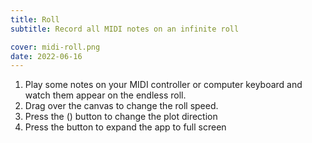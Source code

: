 ```yaml
---
title: Roll
subtitle: Record all MIDI notes on an infinite roll

cover: midi-roll.png
date: 2022-06-16
---
```


<script setup>
import midiRoll from './roll.vue'
</script>

<client-only >
  <midi-panel style="margin-bottom: 2em;" />
  <midi-roll />

</client-only>


1. Play some notes on your MIDI controller or computer keyboard and watch them appear on the endless roll.
2. Drag over the canvas to change the roll speed.
3. Press the <la-arrow-up /> (<la-arrow-left />) button to change the plot direction
4. Press the <la-expand /> button to expand the app to full screen